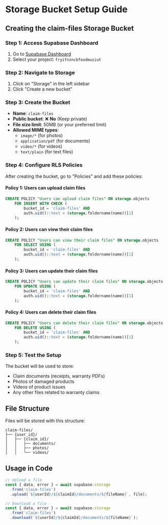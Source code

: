 # Storage Bucket Setup Guide

## Creating the claim-files Storage Bucket

### Step 1: Access Supabase Dashboard
1. Go to [Supabase Dashboard](https://supabase.com/dashboard)
2. Select your project: `fryifnzncbfeodmuziut`

### Step 2: Navigate to Storage
1. Click on "Storage" in the left sidebar
2. Click "Create a new bucket"

### Step 3: Create the Bucket
- **Name**: `claim-files`
- **Public bucket**: ❌ **No** (Keep private)
- **File size limit**: 50MB (or your preferred limit)
- **Allowed MIME types**: 
  - `image/*` (for photos)
  - `application/pdf` (for documents)
  - `video/*` (for videos)
  - `text/plain` (for text files)

### Step 4: Configure RLS Policies
After creating the bucket, go to "Policies" and add these policies:

#### Policy 1: Users can upload claim files
```sql
CREATE POLICY "Users can upload claim files" ON storage.objects
    FOR INSERT WITH CHECK (
        bucket_id = 'claim-files' AND 
        auth.uid()::text = (storage.foldername(name))[1]
    );
```

#### Policy 2: Users can view their claim files
```sql
CREATE POLICY "Users can view their claim files" ON storage.objects
    FOR SELECT USING (
        bucket_id = 'claim-files' AND 
        auth.uid()::text = (storage.foldername(name))[1]
    );
```

#### Policy 3: Users can update their claim files
```sql
CREATE POLICY "Users can update their claim files" ON storage.objects
    FOR UPDATE USING (
        bucket_id = 'claim-files' AND 
        auth.uid()::text = (storage.foldername(name))[1]
    );
```

#### Policy 4: Users can delete their claim files
```sql
CREATE POLICY "Users can delete their claim files" ON storage.objects
    FOR DELETE USING (
        bucket_id = 'claim-files' AND 
        auth.uid()::text = (storage.foldername(name))[1]
    );
```

### Step 5: Test the Setup
The bucket will be used to store:
- Claim documents (receipts, warranty PDFs)
- Photos of damaged products
- Videos of product issues
- Any other files related to warranty claims

## File Structure
Files will be stored with this structure:
```
claim-files/
├── {user_id}/
│   ├── {claim_id}/
│   │   ├── documents/
│   │   ├── photos/
│   │   └── videos/
```

## Usage in Code
```typescript
// Upload a file
const { data, error } = await supabase.storage
  .from('claim-files')
  .upload(`${userId}/${claimId}/documents/${fileName}`, file);

// Download a file
const { data, error } = await supabase.storage
  .from('claim-files')
  .download(`${userId}/${claimId}/documents/${fileName}`);
```
